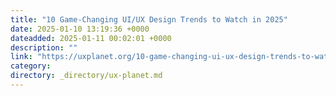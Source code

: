 ```yaml
---
title: "10 Game-Changing UI/UX Design Trends to Watch in 2025"
date: 2025-01-10 13:19:36 +0000
dateadded: 2025-01-11 00:02:01 +0000
description: ""
link: "https://uxplanet.org/10-game-changing-ui-ux-design-trends-to-watch-in-2025-b28863831a6a?source=rss----819cc2aaeee0---4"
category:
directory: _directory/ux-planet.md
---
```

